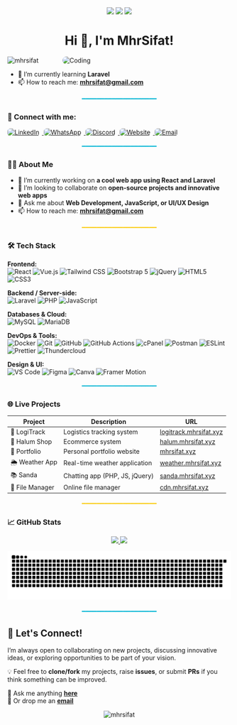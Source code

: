 <div align="center">
  <img src="https://user-images.githubusercontent.com/74038190/213866269-5d00981c-7c98-46d7-8a8e-16f462f15227.gif" width="200" />
  <img src="https://user-images.githubusercontent.com/74038190/213866269-5d00981c-7c98-46d7-8a8e-16f462f15227.gif" width="200" />
  <img src="https://user-images.githubusercontent.com/74038190/213866269-5d00981c-7c98-46d7-8a8e-16f462f15227.gif" width="200" />
</div>

<h1 align="center">Hi 👋, I'm MhrSifat!</h1>

<img align="right" alt="Coding" width="380" 
     src="https://user-images.githubusercontent.com/74038190/235224431-e8c8c12e-6826-47f1-89fb-2ddad83b3abf.gif" 
     style="border-radius:20px;">

<p align="left"> 
  <img src="https://komarev.com/ghpvc/?username=mhrsifat&label=Profile%20views&color=0e75b6&style=flat" alt="mhrsifat" /> 
</p>

- 🌱 I’m currently learning **Laravel**  
- 📫 How to reach me: **mhrsifat@gmail.com**  

<p align="center"> 
  <span style="color:#06b6d4;">━━━━━━━━━━━━━━━━━━━━</span>
</p>

<h3 align="left">🔗 Connect with me:</h3>
<p align="left">
  <a href="https://www.linkedin.com/in/mhrsifatdev" target="_blank" rel="noopener noreferrer">
    <img src="https://img.shields.io/badge/LinkedIn-0A66C2?style=flat-square&logo=linkedin&logoColor=white&label=" alt="LinkedIn" height="28" style="border-radius:6px; margin-right:6px;">
  </a>
  <a href="https://wa.me/8801773448153" target="_blank" rel="noopener noreferrer">
    <img src="https://img.shields.io/badge/WhatsApp-25D366?style=flat-square&logo=whatsapp&logoColor=white&label=" alt="WhatsApp" height="28" style="border-radius:6px; margin-right:6px;">
  </a>
  <a href="https://discord.com/users/mhrsifat13" target="_blank" rel="noopener noreferrer">
    <img src="https://img.shields.io/badge/Discord-5865F2?style=flat-square&logo=discord&logoColor=white&label=" alt="Discord" height="28" style="border-radius:6px; margin-right:6px;">
  </a>
  <a href="https://mhrsifat.xyz" target="_blank" rel="noopener noreferrer">
    <img src="https://img.shields.io/badge/Website-111?style=flat-square&logo=google-chrome&logoColor=white&label=" alt="Website" height="28" style="border-radius:6px; margin-right:6px;">
  </a>
  <a href="mailto:mhrsifat@gmail.com" target="_blank" rel="noopener noreferrer">
    <img src="https://img.shields.io/badge/Email-D14836?style=flat-square&logo=gmail&logoColor=white&label=" alt="Email" height="28" style="border-radius:6px;">
  </a>
</p>




<p align="center"> 
  <span style="color:#06b6d4;">━━━━━━━━━━━━━━━━━━━━</span>
</p>

### 🧑‍💻 About Me

- 🔭 I’m currently working on **a cool web app using React and Laravel**  
- 👯 I’m looking to collaborate on **open-source projects and innovative web apps**  
- 💬 Ask me about **Web Development, JavaScript, or UI/UX Design**  
- 📫 How to reach me: **mhrsifat@gmail.com**

<p align="center"> 
  <span style="color:#facc15;">━━━━━━━━━━━━━━━━━━━━</span>
</p>

### 🛠️ Tech Stack

**Frontend:**  
![React](https://img.shields.io/badge/React-20232A?style=for-the-badge&logo=react&logoColor=61DAFB) 
![Vue.js](https://img.shields.io/badge/Vue.js-35495E?style=for-the-badge&logo=vuedotjs&logoColor=4FC08D) 
![Tailwind CSS](https://img.shields.io/badge/Tailwind_CSS-06B6D4?style=for-the-badge&logo=tailwind-css&logoColor=white) 
![Bootstrap 5](https://img.shields.io/badge/Bootstrap-7952B3?style=for-the-badge&logo=bootstrap&logoColor=white) 
![jQuery](https://img.shields.io/badge/jQuery-0769AD?style=for-the-badge&logo=jquery&logoColor=white) 
![HTML5](https://img.shields.io/badge/HTML5-E34F26?style=for-the-badge&logo=html5&logoColor=white) 
![CSS3](https://img.shields.io/badge/CSS3-1572B6?style=for-the-badge&logo=css3&logoColor=white)  
<!-- ![TypeScript](https://img.shields.io/badge/TypeScript-007ACC?style=for-the-badge&logo=typescript&logoColor=white) -->

**Backend / Server-side:**  
![Laravel](https://img.shields.io/badge/laravel-000000?style=for-the-badge&logo=laravel&logoColor=white) 
![PHP](https://img.shields.io/badge/Php-3776AB?style=for-the-badge&logo=php&logoColor=white) 
![JavaScript](https://img.shields.io/badge/JavaScript-F7DF1E?style=for-the-badge&logo=javascript&logoColor=black)  
<!-- ![Node.js](https://img.shields.io/badge/Node.js-339933?style=for-the-badge&logo=node.js&logoColor=white) -->

**Databases & Cloud:**  
![MySQL](https://img.shields.io/badge/Mysql-316192?style=for-the-badge&logo=Mysql&logoColor=white) 
![MariaDB](https://img.shields.io/badge/MariaDB-003545?style=for-the-badge&logo=mariadb&logoColor=white) 

**DevOps & Tools:**  
![Docker](https://img.shields.io/badge/Docker-2496ED?style=for-the-badge&logo=docker&logoColor=white) 
![Git](https://img.shields.io/badge/Git-F05032?style=for-the-badge&logo=git&logoColor=white) 
![GitHub](https://img.shields.io/badge/GitHub-181717?style=for-the-badge&logo=github&logoColor=white) 
![GitHub Actions](https://img.shields.io/badge/GitHub_Actions-2088FF?style=for-the-badge&logo=github-actions&logoColor=white) 
![cPanel](https://img.shields.io/badge/cPanel-FB6C2C?style=for-the-badge&logo=cpanel&logoColor=white) 
![Postman](https://img.shields.io/badge/Postman-FF6C37?style=for-the-badge&logo=postman&logoColor=white) 
![ESLint](https://img.shields.io/badge/ESLint-4B32C3?style=for-the-badge&logo=eslint&logoColor=white) 
![Prettier](https://img.shields.io/badge/Prettier-F7B93E?style=for-the-badge&logo=prettier&logoColor=black) 
![Thundercloud](https://img.shields.io/badge/Thundercloud-0080FF?style=for-the-badge&logo=cloudflare&logoColor=white) 

**Design & UI:**  
![VS Code](https://img.shields.io/badge/VS_Code-007ACC?style=for-the-badge&logo=visual-studio-code&logoColor=white) 
![Figma](https://img.shields.io/badge/Figma-F24E1E?style=for-the-badge&logo=figma&logoColor=white) 
![Canva](https://img.shields.io/badge/Canva-00C4CC?style=for-the-badge&logo=canva&logoColor=white) 
![Framer Motion](https://img.shields.io/badge/Framer_Motion-0055FF?style=for-the-badge&logo=framer&logoColor=white)  
<!-- ![Flutter](https://img.shields.io/badge/Flutter-02569B?style=for-the-badge&logo=flutter&logoColor=white) -->
<!-- ![Dart](https://img.shields.io/badge/Dart-0175C2?style=for-the-badge&logo=dart&logoColor=white) -->

<p align="center"> 
  <span style="color:#06b6d4;">━━━━━━━━━━━━━━━━━━━━</span>
</p>

### 🌐 Live Projects

| Project         | Description                     | URL                                       |
|-----------------|---------------------------------|------------------------------------------|
| 🚚 LogiTrack     | Logistics tracking system       | [logitrack.mhrsifat.xyz](https://logitrack.mhrsifat.xyz) |
| 🛒 Halum Shop    | Ecommerce system                | [halum.mhrsifat.xyz](https://halum.mhrsifat.xyz) |
| 🌟 Portfolio    | Personal portfolio website      | [mhrsifat.xyz](https://mhrsifat.xyz)     |
| 🌦️ Weather App  | Real-time weather application  | [weather.mhrsifat.xyz](https://weather.mhrsifat.xyz) |
| 📚 Sanda        | Chatting app (PHP, JS, jQuery) | [sanda.mhrsifat.xyz](https://sanda.mhrsifat.xyz) |
| 📁 File Manager | Online file manager             | [cdn.mhrsifat.xyz](https://cdn.mhrsifat.xyz) |

<p align="center"> 
  <span style="color:#facc15;">━━━━━━━━━━━━━━━━━━━━</span>
</p>

### 📈 GitHub Stats

<p align="center">
  <a href="https://github.com/mhrsifat">
    <img height="180em" src="https://github-readme-stats.vercel.app/api?username=mhrsifat&show_icons=true&theme=radical&hide_border=true" />
    <img height="180em" src="https://github-readme-stats.vercel.app/api/top-langs/?username=mhrsifat&layout=compact&theme=radical&hide_border=true" />
  </a>
</p>

<div align="center">
 <picture>
  <source media="(prefers-color-scheme: dark)" srcset="https://github.com/Vaibhav2002/Vaibhav2002/blob/output/github-contribution-grid-snake-dark.svg" />
  <source media="(prefers-color-scheme: light)" srcset="https://github.com/Vaibhav2002/Vaibhav2002/blob/output/github-contribution-grid-snake.svg" />
  <img alt="github-snake" src="https://github.com/Vaibhav2002/Vaibhav2002/blob/output/github-contribution-grid-snake.svg" />
</picture>
</div>

<p align="center"> 
  <span style="color:#06b6d4;">━━━━━━━━━━━━━━━━━━━━</span>
</p>

## 🤝 Let's Connect!

I’m always open to collaborating on new projects, discussing innovative ideas, or exploring opportunities to be part of your vision.  

💡 Feel free to **clone/fork** my projects, raise **issues**, or submit **PRs** if you think something can be improved.  

📩 Ask me anything [**here**](https://github.com/mhrsifat/mhrsifat/issues/new)  
📧 Or drop me an [**email**](mailto:mhrsifat@gmail.com)

<p align="center"> 
  <img src="https://komarev.com/ghpvc/?username=mhrsifat&label=Profile%20Views&color=0e75b6&style=flat" alt="mhrsifat" />
</p>
